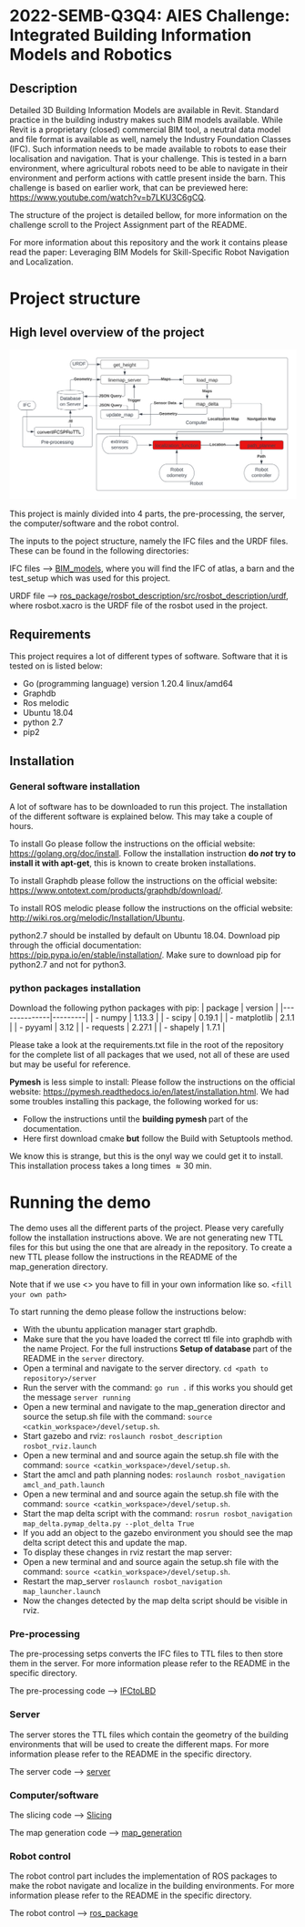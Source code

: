 # 2022-SEMB-Q3Q4: AIES Challenge: Integrated Building Information Models and Robotics



## Description

Detailed 3D Building Information Models are available in Revit. Standard practice in the building industry makes such BIM models available. While Revit is a proprietary (closed) commercial BIM tool, a neutral data model and file format is available as well, namely the Industry Foundation Classes (IFC). Such information needs to be made available to robots to ease their localisation and navigation. That is your challenge. This is tested in a barn environment, where agricultural robots need to be able to navigate in their environment and perform actions with cattle present inside the barn. This challenge is based on earlier work, that can be previewed here: https://www.youtube.com/watch?v=b7LKU3C6gCQ.

The structure of the project is detailed bellow, for more information on the challenge scroll to the Project Assignment part of the README.

For more information about this repository and the work it contains please read the paper: Leveraging BIM Models for Skill-Specific Robot Navigation and Localization.

# Project structure

## High level overview of the project

![diagram200.png](diagram200.png)


This project is mainly divided into 4 parts, the pre-processing, the server, the computer/software and the robot control.

The inputs to the poject structure, namely the IFC files and the URDF files. 
These can be found in the following directories:

IFC files --> [BIM_models](BIM_models), where you will find the IFC of atlas, a barn and the test_setup which was used for this project.

URDF file --> [ros_package/rosbot_description/src/rosbot_description/urdf](ros_package/rosbot_description/src/rosbot_description/urdf), where rosbot.xacro is the URDF file of the rosbot used in the project. 

## Requirements
This  project requires a lot of different types of software. Software that it is tested on is listed below:
- Go (programming language) version 1.20.4 linux/amd64
- Graphdb
- Ros melodic
- Ubuntu 18.04
- python 2.7
- pip2 



## Installation

### General software installation
A lot of software has to be downloaded to run this project. The installation of the different software is explained below. This may take a couple of hours. 

To install Go please follow the instructions on the official website: https://golang.org/doc/install.  Follow the installation instruction 
<b>do <em>not</em> try to install it with apt-get</b>, this is known to create broken installations. 

To install Graphdb please follow the instructions on the official website: https://www.ontotext.com/products/graphdb/download/.

To install ROS melodic please follow the instructions on the official website: http://wiki.ros.org/melodic/Installation/Ubuntu.

python2.7 should be installed by default on Ubuntu 18.04. Download pip through the official documentation: https://pip.pypa.io/en/stable/installation/. Make sure to download pip for python2.7 and not for python3. 


### python packages installation
Download the following python packages with pip:
| package      | version |
|--------------|---------|
| - numpy      | 1.13.3  |
| - scipy      | 0.19.1  |
| - matplotlib | 2.1.1   |
| - pyyaml     | 3.12    |
| - requests   | 2.27.1  |
| - shapely    | 1.7.1   |

Please take a look at the requirements.txt file in the root of the repository for the complete list of all packages that we used, not all of these are used but may be useful for reference.

<b>Pymesh</b> is less simple to install: Please follow the instructions on the official website: https://pymesh.readthedocs.io/en/latest/installation.html. We had some troubles installing this package, the following worked for us:
- Follow the instructions until the <b> building pymesh </b> part of the documentation.
- Here first download cmake <b>but</b> follow the Build with Setuptools method. 

We know this is strange, but this is the onyl way we could get it to install. This installation process takes a long times $\approx 30$ min.



# Running the demo
The demo uses all the different parts of the project. Please very carefully follow the installation instructions above. We are not generating new TTL files for this but using the one that are already in the repository. To create a new TTL please follow the instructions in the README of the map_generation directory.

Note that if we use <> you have to fill in your own information like so. ``<fill your own path>``

To start running the demo please follow the instructions below:
- With the ubuntu application manager start graphdb. 
- Make sure that the you have loaded the correct ttl file into graphdb with the name Project. For the full instructions <b> Setup of database </b> part of the README in the ``server`` directory.
- Open a terminal and navigate to the server directory.
 ``cd <path to repository>/server``
- Run the server with the command: ```go run .``` if this works you should get the message ``server running``
- Open a new terminal and navigate to the map_generation director 
and source the setup.sh file with the command: ``source <catkin_workspace>/devel/setup.sh``. 
- Start gazebo and rviz: ``roslaunch rosbot_description rosbot_rviz.launch``
- Open a new terminal and and source again the setup.sh file with the command: ``source <catkin_workspace>/devel/setup.sh``.
- Start the amcl and path planning nodes:  ``roslaunch rosbot_navigation amcl_and_path.launch`` 
- Open a new terminal and and source again the setup.sh file with the command: ``source <catkin_workspace>/devel/setup.sh``.
- Start the map delta script with the command: ``rosrun rosbot_navigation map_delta.pymap_delta.py --plot_delta True``
- If you add an object to the gazebo environment you should see the map delta script detect this and update the map.
- To display these changes in rviz restart the map server: 
- Open a new terminal and and source again the setup.sh file with the command: ``source <catkin_workspace>/devel/setup.sh``.
- Restart the map_server ``roslaunch rosbot_navigation map_launcher.launch``
- Now the changes detected by the map delta script should be visible in rviz.






### Pre-processing

The pre-processing setps converts the IFC files to TTL files to then store them in the server. For more information please refer to the README in the specific directory.

The pre-processing code --> [IFCtoLBD](IFCtoLBD) 


### Server

The server stores the TTL files which contain the geometry of the building environments that will be used to create the different maps. For more information please refer to the README in the specific directory.

The server code --> [server](server)


### Computer/software



The slicing code --> [Slicing](Slicing)

The map generation code --> [map_generation](map_generation)


### Robot control

The robot control part includes the implementation of ROS packages to make the robot navigate and localize in the building environments. For more information please refer to the README in the specific directory.

The robot control --> [ros_package](ros_package)


